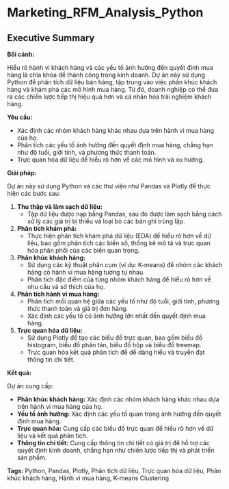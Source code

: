 # Marketing_RFM_Analysis_Python

## Executive Summary

**Bối cảnh:**

Hiểu rõ hành vi khách hàng và các yếu tố ảnh hưởng đến quyết định mua hàng là chìa khóa để thành công trong kinh doanh. Dự án này sử dụng Python để phân tích dữ liệu bán hàng, tập trung vào việc phân khúc khách hàng và khám phá các mô hình mua hàng. Từ đó, doanh nghiệp có thể đưa ra các chiến lược tiếp thị hiệu quả hơn và cá nhân hóa trải nghiệm khách hàng.

**Yêu cầu:**

* Xác định các nhóm khách hàng khác nhau dựa trên hành vi mua hàng của họ.
* Phân tích các yếu tố ảnh hưởng đến quyết định mua hàng, chẳng hạn như độ tuổi, giới tính, và phương thức thanh toán.
* Trực quan hóa dữ liệu để hiểu rõ hơn về các mô hình và xu hướng.

**Giải pháp:**

Dự án này sử dụng Python và các thư viện như Pandas và Plotly để thực hiện các bước sau:

1. **Thu thập và làm sạch dữ liệu:** 
    * Tập dữ liệu được nạp bằng Pandas, sau đó được làm sạch bằng cách xử lý các giá trị bị thiếu và loại bỏ các bản ghi trùng lặp.
2. **Phân tích khám phá:**
    * Thực hiện phân tích khám phá dữ liệu (EDA) để hiểu rõ hơn về dữ liệu, bao gồm phân tích các biến số, thống kê mô tả và trực quan hóa phân phối của các biến quan trọng.
3. **Phân khúc khách hàng:**
    * Sử dụng các kỹ thuật phân cụm (ví dụ: K-means) để nhóm các khách hàng có hành vi mua hàng tương tự nhau.
    * Phân tích đặc điểm của từng nhóm khách hàng để hiểu rõ hơn về nhu cầu và sở thích của họ.
4. **Phân tích hành vi mua hàng:**
    * Phân tích mối quan hệ giữa các yếu tố như độ tuổi, giới tính, phương thức thanh toán và giá trị đơn hàng.
    * Xác định các yếu tố có ảnh hưởng lớn nhất đến quyết định mua hàng.
5. **Trực quan hóa dữ liệu:**
    * Sử dụng Plotly để tạo các biểu đồ trực quan, bao gồm biểu đồ histogram, biểu đồ phân tán, biểu đồ hộp và biểu đồ treemap.
    * Trực quan hóa kết quả phân tích để dễ dàng hiểu và truyền đạt thông tin chi tiết.

**Kết quả:**

Dự án cung cấp:

* **Phân khúc khách hàng:**  Xác định các nhóm khách hàng khác nhau dựa trên hành vi mua hàng của họ.
* **Yếu tố ảnh hưởng:**  Xác định các yếu tố quan trọng ảnh hưởng đến quyết định mua hàng.
* **Trực quan hóa:**  Cung cấp các biểu đồ trực quan để hiểu rõ hơn về dữ liệu và kết quả phân tích.
* **Thông tin chi tiết:**  Cung cấp thông tin chi tiết có giá trị để hỗ trợ các quyết định kinh doanh, chẳng hạn như chiến lược tiếp thị và phát triển sản phẩm.


**Tags:** Python, Pandas, Plotly, Phân tích dữ liệu, Trực quan hóa dữ liệu, Phân khúc khách hàng, Hành vi mua hàng, K-means Clustering

